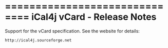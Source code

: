 ==============================
 iCal4j vCard - Release Notes
==============================

 Support for the vCard specification. See the website for details:
 
 	http://ical4j.sourceforge.net
 
